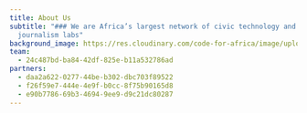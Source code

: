```yaml
---
title: About Us
subtitle: "### We are Africa’s largest network of civic technology and data
  journalism labs"
background_image: https://res.cloudinary.com/code-for-africa/image/upload/v1656064173/codeforafrica/images/1_IgrT4_1tGZh1WnpYzvZN1A_1_twneqf.jpg
team:
  - 24c487bd-ba84-42df-825e-b11a532786ad
partners:
  - daa2a622-0277-44be-b302-dbc703f89522
  - f26f59e7-444e-4e9f-b0cc-8f75b90165d8
  - e90b7786-69b3-4694-9ee9-d9c21dc80287
---
```

